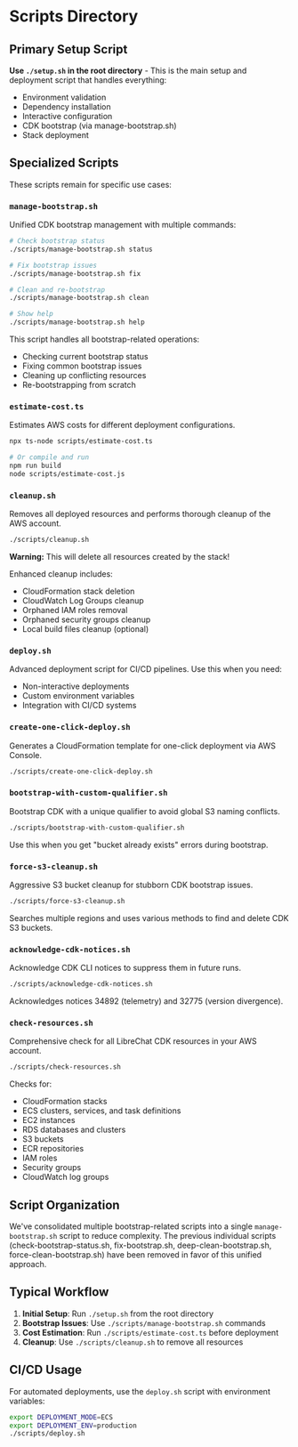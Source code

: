 # Scripts Directory

## Primary Setup Script

**Use `./setup.sh` in the root directory** - This is the main setup and deployment script that handles everything:
- Environment validation
- Dependency installation
- Interactive configuration
- CDK bootstrap (via manage-bootstrap.sh)
- Stack deployment

## Specialized Scripts

These scripts remain for specific use cases:

### `manage-bootstrap.sh`
Unified CDK bootstrap management with multiple commands:
```bash
# Check bootstrap status
./scripts/manage-bootstrap.sh status

# Fix bootstrap issues
./scripts/manage-bootstrap.sh fix

# Clean and re-bootstrap
./scripts/manage-bootstrap.sh clean

# Show help
./scripts/manage-bootstrap.sh help
```

This script handles all bootstrap-related operations:
- Checking current bootstrap status
- Fixing common bootstrap issues
- Cleaning up conflicting resources
- Re-bootstrapping from scratch

### `estimate-cost.ts`
Estimates AWS costs for different deployment configurations.
```bash
npx ts-node scripts/estimate-cost.ts

# Or compile and run
npm run build
node scripts/estimate-cost.js
```

### `cleanup.sh`
Removes all deployed resources and performs thorough cleanup of the AWS account.
```bash
./scripts/cleanup.sh
```
**Warning:** This will delete all resources created by the stack!

Enhanced cleanup includes:
- CloudFormation stack deletion
- CloudWatch Log Groups cleanup
- Orphaned IAM roles removal
- Orphaned security groups cleanup
- Local build files cleanup (optional)

### `deploy.sh`
Advanced deployment script for CI/CD pipelines. Use this when you need:
- Non-interactive deployments
- Custom environment variables
- Integration with CI/CD systems

### `create-one-click-deploy.sh`
Generates a CloudFormation template for one-click deployment via AWS Console.
```bash
./scripts/create-one-click-deploy.sh
```

### `bootstrap-with-custom-qualifier.sh`
Bootstrap CDK with a unique qualifier to avoid global S3 naming conflicts.
```bash
./scripts/bootstrap-with-custom-qualifier.sh
```
Use this when you get "bucket already exists" errors during bootstrap.

### `force-s3-cleanup.sh`
Aggressive S3 bucket cleanup for stubborn CDK bootstrap issues.
```bash
./scripts/force-s3-cleanup.sh
```
Searches multiple regions and uses various methods to find and delete CDK S3 buckets.

### `acknowledge-cdk-notices.sh`
Acknowledge CDK CLI notices to suppress them in future runs.
```bash
./scripts/acknowledge-cdk-notices.sh
```
Acknowledges notices 34892 (telemetry) and 32775 (version divergence).

### `check-resources.sh`
Comprehensive check for all LibreChat CDK resources in your AWS account.
```bash
./scripts/check-resources.sh
```
Checks for:
- CloudFormation stacks
- ECS clusters, services, and task definitions
- EC2 instances
- RDS databases and clusters
- S3 buckets
- ECR repositories
- IAM roles
- Security groups
- CloudWatch log groups

## Script Organization

We've consolidated multiple bootstrap-related scripts into a single `manage-bootstrap.sh` script to reduce complexity. The previous individual scripts (check-bootstrap-status.sh, fix-bootstrap.sh, deep-clean-bootstrap.sh, force-clean-bootstrap.sh) have been removed in favor of this unified approach.

## Typical Workflow

1. **Initial Setup**: Run `./setup.sh` from the root directory
2. **Bootstrap Issues**: Use `./scripts/manage-bootstrap.sh` commands
3. **Cost Estimation**: Run `./scripts/estimate-cost.ts` before deployment
4. **Cleanup**: Use `./scripts/cleanup.sh` to remove all resources

## CI/CD Usage

For automated deployments, use the `deploy.sh` script with environment variables:
```bash
export DEPLOYMENT_MODE=ECS
export DEPLOYMENT_ENV=production
./scripts/deploy.sh
```